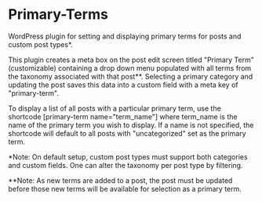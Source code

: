 # Primary-Terms
WordPress plugin for setting and displaying primary terms for posts and custom post types*.

This plugin creates a meta box on the post edit screen titled "Primary Term" (customizable) containing a drop down menu populated with all terms from the taxonomy associated with that post**. Selecting a primary category and updating the post saves this data into a custom field with a meta key of "primary-term".

To display a list of all posts with a particular primary term, use the shortcode [primary-term name="term_name"] where term_name is the name of the primary term you wish to display. If a name is not specified, the shortcode will default to all posts with "uncategorized" set as the primary term.

*Note: On default setup, custom post types must support both categories and custom fields. One can alter the taxonomy per post type by filtering.

**Note: As new terms are added to a post, the post must be updated before those new terms will be available for selection as a primary term.